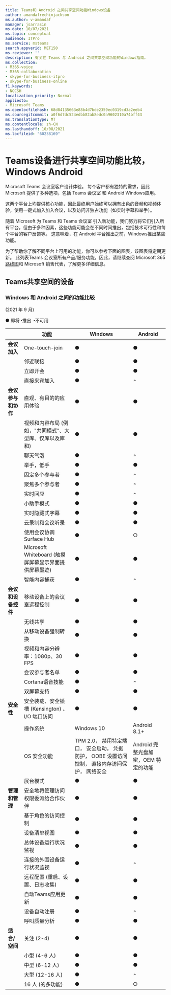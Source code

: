 ```yaml
---
title: Teams和 Android 之间共享空间功能Windows设备
author: amandafrechinjackson
ms.author: v-amandaf
manager: jsarrasin
ms.date: 10/07/2021
ms.topic: conceptual
audience: ITPro
ms.service: msteams
search.appverid: MET150
ms.reviewer: ''
description: 有关在 Teams 与 Android 之间共享空间功能的Windows指南。
ms.collection:
- M365-voice
- M365-collaboration
- skype-for-business-itpro
- skype-for-business-online
f1.keywords:
- NOCSH
localization_priority: Normal
appliesto:
- Microsoft Teams
ms.openlocfilehash: 68d84135663e88b4d7bde2359ec0319cd3a2eeb4
ms.sourcegitcommit: a0f6d7dc524edbb82ab8edc0a9602310a74bff43
ms.translationtype: MT
ms.contentlocale: zh-CN
ms.lasthandoff: 10/08/2021
ms.locfileid: "60238169"
---
```

# <a name="teams-devices-for-shared-spaces-feature-comparison-between-windows-and-android"></a>Teams设备进行共享空间功能比较，Windows Android 
Microsoft Teams 会议室客户设计体验。 每个客户都有独特的需求，因此 Microsoft 提供了多种选项，包括 Teams 会议室 和 Android Windows应用。 

这两个平台上均提供核心功能，因此最终用户始终可以拥有出色的音频和视频体验，使用一键式加入加入会议，以及访问非独占功能（如实时字幕和举手）。 

随着 Microsoft 为 Teams 和 Teams 会议室 引入新功能，我们努力将它们引入所有平台，但由于多种因素，这些功能可能会在不同时间推出，包括技术可行性和每个平台的客户反馈等。 这意味着，在 Android 平台推出之前，Windows推出某些功能。 

为了帮助你了解不同平台上可用的功能，你可以参考下面的图表，该图表将定期更新。 此列表Teams 会议室所有产品/服务功能，因此，请继续查阅 Microsoft 365[路线图](https://www.microsoft.com/en-us/microsoft-365/roadmap)和 Microsoft 销售代表，了解更多详细信息。    

## <a name="teams-devices-for-shared-spaces"></a>Teams共享空间的设备
### <a name="feature-comparison-between-windows-and-android"></a>Windows 和 Android 之间的功能比较
 (2021 年 9 月)  
    
● 即将◔推出 ◔不可用

||功能 |Windows|Android|
|-----------------------|---------|--------|--------|
|**会议加入**|One-touch-join |●  |● |
||邻近联接 |●  |● |
||立即开会 |●  |● |
||直接来宾加入 |●  |◔ |
|**会议参与和协作**|直观、有目的的应用体验 |●  |● |
||视频和内容布局 (例如，"共同模式"、大型库、仅库以及库和)  |●  |● |
||聊天气泡|● |◔ |
||举手，低手 |●  |● |
||固定多个参与者 |●  |◔ |
||聚焦多个参与者 |● |◔ |
||实时回应 |●  |◔ |
||小助手模式 |● |● |
||实时隐藏式字幕 |●  |● |
||云录制和会议听录 |●  |● |
||使用会议协调Surface Hub |● |○ |
||Microsoft Whiteboard (触摸屏屏幕显示界面提供屏幕墨迹)  |●  |● |
||智能内容捕获 |●  |◔ |
|**会议和设备控件**|移动设备上的会议室远程控制 |●  |● |
||无线共享 |●  |● |
||从移动设备强制转换 |●  |● |
||视频和内容分辨率：1080p、30 FPS |●  |● |
||会议参与者名单 |●  |● |
||Cortana语音技能 |●  |◔ |
||双屏幕支持 |●  |● |
|**安全性**|安全装载、安全锁槽 (Kensington) 、I/O 端口访问 |●  |● |
||操作系统 |Windows 10  |Android 8.1+ |
||OS 安全功能 |TPM 2.0， 禁用特定端口， 安全启动， 凭据防护， OOBE 设置访问控制， 直接内存访问保护， 网络安全 |Android 完整光盘加密，OEM 特定的功能 |
||展台模式 |●  |● |
|**管理和管理**|安全地将管理访问权限委派给合作伙伴 |●  |● |
||基于角色的访问控制 |●  |● |
||设备清单视图 |●  |● |
||总体设备运行状况监视 |●  |● |
||连接的外围设备运行状况监视 |●  |◔ |
||远程配置 (重启、设置、日志收集)  |●  |● |
||自动Teams应用更新 |●  |● |
||设备自动注册 |● |◔ |
||呼叫质量分析 |●  |● |
|**适合/空间**|关注 (2-4)  |●  |● |
||小型 (4-6 人)  |●  |● |
||中型 (6-12 人)  |●  |● |
||大型 (12-16 人)  |●  |◔ |
||16 人 (的多功能)  |●  |○ |
